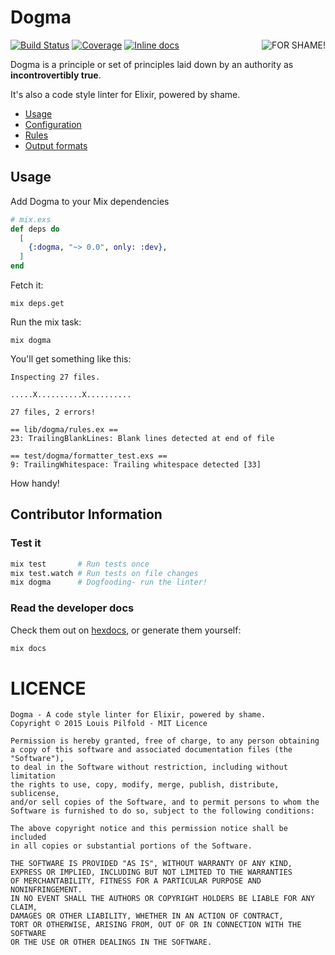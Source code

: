 Dogma
=====

<img src="https://raw.github.com/lpil/dogma/master/docs/for-shame.png" alt="FOR SHAME!" title="SHAME" align="right"/>

[![Build Status](https://travis-ci.org/lpil/dogma.svg?branch=master)](https://travis-ci.org/lpil/dogma)
[![Coverage](https://coveralls.io/repos/lpil/dogma/badge.svg)](https://coveralls.io/r/lpil/dogma)
[![Inline docs](https://inch-ci.org/github/lpil/dogma.svg?branch=master&style=flat)](http://inch-ci.org/github/lpil/dogma)


Dogma is a principle or set of principles laid down by an authority as
**incontrovertibly true**.

It's also a code style linter for Elixir, powered by shame.

* [Usage](#usage)
* [Configuration][config-doc]
* [Rules][rules-doc]
* [Output formats][formatters-doc]

[config-doc]: https://github.com/lpil/dogma/blob/master/docs/configuration.md
[rules-doc]: https://github.com/lpil/dogma/blob/master/docs/rules.md
[formatters-doc]: https://github.com/lpil/dogma/blob/master/docs/formatters.md


## Usage

Add Dogma to your Mix dependencies

```elixir
# mix.exs
def deps do
  [
    {:dogma, "~> 0.0", only: :dev},
  ]
end
```

Fetch it:

```
mix deps.get
```

Run the mix task:

```
mix dogma
```

You'll get something like this:

```
Inspecting 27 files.

.....X..........X..........

27 files, 2 errors!

== lib/dogma/rules.ex ==
23: TrailingBlankLines: Blank lines detected at end of file

== test/dogma/formatter_test.exs ==
9: TrailingWhitespace: Trailing whitespace detected [33]
```

How handy!


## Contributor Information

### Test it

```sh
mix test       # Run tests once
mix test.watch # Run tests on file changes
mix dogma      # Dogfooding- run the linter!
```


### Read the developer docs

Check them out on [hexdocs][hexdocs-dogma], or generate them yourself:

[hexdocs-dogma]: http://hexdocs.pm/dogma/overview.html

```sh
mix docs
```


# LICENCE

```
Dogma - A code style linter for Elixir, powered by shame.
Copyright © 2015 Louis Pilfold - MIT Licence

Permission is hereby granted, free of charge, to any person obtaining
a copy of this software and associated documentation files (the "Software"),
to deal in the Software without restriction, including without limitation
the rights to use, copy, modify, merge, publish, distribute, sublicense,
and/or sell copies of the Software, and to permit persons to whom the
Software is furnished to do so, subject to the following conditions:

The above copyright notice and this permission notice shall be included
in all copies or substantial portions of the Software.

THE SOFTWARE IS PROVIDED "AS IS", WITHOUT WARRANTY OF ANY KIND,
EXPRESS OR IMPLIED, INCLUDING BUT NOT LIMITED TO THE WARRANTIES
OF MERCHANTABILITY, FITNESS FOR A PARTICULAR PURPOSE AND NONINFRINGEMENT.
IN NO EVENT SHALL THE AUTHORS OR COPYRIGHT HOLDERS BE LIABLE FOR ANY CLAIM,
DAMAGES OR OTHER LIABILITY, WHETHER IN AN ACTION OF CONTRACT,
TORT OR OTHERWISE, ARISING FROM, OUT OF OR IN CONNECTION WITH THE SOFTWARE
OR THE USE OR OTHER DEALINGS IN THE SOFTWARE.
```
